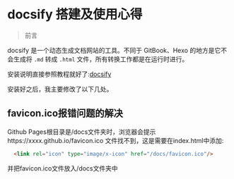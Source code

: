 # docsify 搭建及使用心得



> 前言

docsify 是一个动态生成文档网站的工具。不同于 GitBook、Hexo 的地方是它不会生成将 `.md` 转成 `.html` 文件，所有转换工作都是在运行时进行。

安装说明直接参照教程就好了:[docsify](https://docsify.js.org)

安装好之后，我主要修改了以下几处。

## favicon.ico报错问题的解决



Github Pages根目录是/docs文件夹时，浏览器会提示https://xxxx.github.io/favicon.ico 文件找不到，这是需要在index.html中添加:
```html
  <link rel="icon" type="image/x-icon" href="/docs/favicon.ico"/>
```

并把favicon.ico文件放入/docs文件夹中




